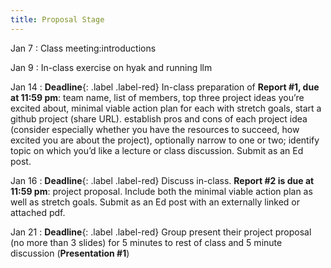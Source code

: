```yaml
---
title: Proposal Stage
---
```


Jan 7
: Class meeting:introductions

Jan 9
: In-class exercise on hyak and running llm

Jan 14
: **Deadline**{: .label .label-red}  In-class preparation of **Report #1, due at 11:59 pm**: team name, list of members, top three project ideas you’re excited about, minimal viable action plan for each with stretch goals, start a github project (share URL). establish pros and cons of each project idea (consider especially whether you have the resources to succeed, how excited you are about the project), optionally narrow to one or two; identify topic on which you’d like a lecture or class discussion. Submit as an Ed post.

Jan 16
: **Deadline**{: .label .label-red} Discuss in-class. **Report #2 is due at 11:59 pm**: project proposal. Include both the minimal viable action plan as well as stretch goals. Submit as an Ed post with an externally linked or attached pdf.

Jan 21
: **Deadline**{: .label .label-red} Group present their project proposal (no more than 3 slides) for 5 minutes to rest of class and 5 minute discussion (**Presentation #1**)
